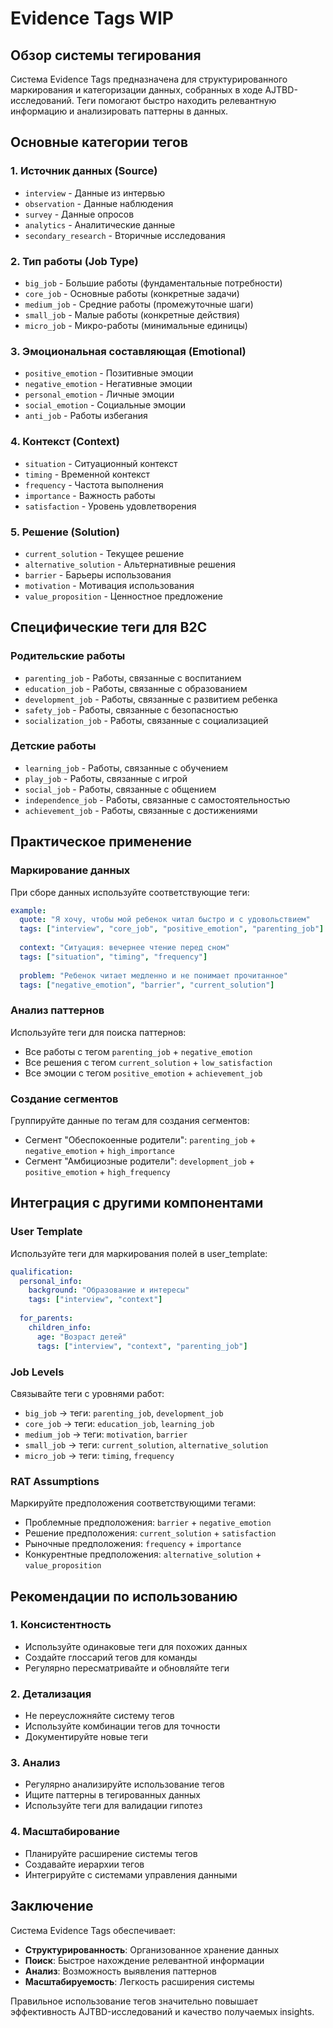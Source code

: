 # Evidence Tags WIP

## Обзор системы тегирования

Система Evidence Tags предназначена для структурированного маркирования и категоризации данных, собранных в ходе AJTBD-исследований. Теги помогают быстро находить релевантную информацию и анализировать паттерны в данных.

## Основные категории тегов

### 1. Источник данных (Source)

- `interview` - Данные из интервью
- `observation` - Данные наблюдения
- `survey` - Данные опросов
- `analytics` - Аналитические данные
- `secondary_research` - Вторичные исследования

### 2. Тип работы (Job Type)

- `big_job` - Большие работы (фундаментальные потребности)
- `core_job` - Основные работы (конкретные задачи)
- `medium_job` - Средние работы (промежуточные шаги)
- `small_job` - Малые работы (конкретные действия)
- `micro_job` - Микро-работы (минимальные единицы)

### 3. Эмоциональная составляющая (Emotional)

- `positive_emotion` - Позитивные эмоции
- `negative_emotion` - Негативные эмоции
- `personal_emotion` - Личные эмоции
- `social_emotion` - Социальные эмоции
- `anti_job` - Работы избегания

### 4. Контекст (Context)

- `situation` - Ситуационный контекст
- `timing` - Временной контекст
- `frequency` - Частота выполнения
- `importance` - Важность работы
- `satisfaction` - Уровень удовлетворения

### 5. Решение (Solution)

- `current_solution` - Текущее решение
- `alternative_solution` - Альтернативные решения
- `barrier` - Барьеры использования
- `motivation` - Мотивация использования
- `value_proposition` - Ценностное предложение

## Специфические теги для B2C

### Родительские работы

- `parenting_job` - Работы, связанные с воспитанием
- `education_job` - Работы, связанные с образованием
- `development_job` - Работы, связанные с развитием ребенка
- `safety_job` - Работы, связанные с безопасностью
- `socialization_job` - Работы, связанные с социализацией

### Детские работы

- `learning_job` - Работы, связанные с обучением
- `play_job` - Работы, связанные с игрой
- `social_job` - Работы, связанные с общением
- `independence_job` - Работы, связанные с самостоятельностью
- `achievement_job` - Работы, связанные с достижениями

## Практическое применение

### Маркирование данных

При сборе данных используйте соответствующие теги:

```yaml
example:
  quote: "Я хочу, чтобы мой ребенок читал быстро и с удовольствием"
  tags: ["interview", "core_job", "positive_emotion", "parenting_job"]
  
  context: "Ситуация: вечернее чтение перед сном"
  tags: ["situation", "timing", "frequency"]
  
  problem: "Ребенок читает медленно и не понимает прочитанное"
  tags: ["negative_emotion", "barrier", "current_solution"]
```

### Анализ паттернов

Используйте теги для поиска паттернов:

- Все работы с тегом `parenting_job` + `negative_emotion`
- Все решения с тегом `current_solution` + `low_satisfaction`
- Все эмоции с тегом `positive_emotion` + `achievement_job`

### Создание сегментов

Группируйте данные по тегам для создания сегментов:

- Сегмент "Обеспокоенные родители": `parenting_job` + `negative_emotion` + `high_importance`
- Сегмент "Амбициозные родители": `development_job` + `positive_emotion` + `high_frequency`

## Интеграция с другими компонентами

### User Template

Используйте теги для маркирования полей в user_template:

```yaml
qualification:
  personal_info:
    background: "Образование и интересы"
    tags: ["interview", "context"]
  
  for_parents:
    children_info:
      age: "Возраст детей"
      tags: ["interview", "context", "parenting_job"]
```

### Job Levels

Связывайте теги с уровнями работ:

- `big_job` → теги: `parenting_job`, `development_job`
- `core_job` → теги: `education_job`, `learning_job`
- `medium_job` → теги: `motivation`, `barrier`
- `small_job` → теги: `current_solution`, `alternative_solution`
- `micro_job` → теги: `timing`, `frequency`

### RAT Assumptions

Маркируйте предположения соответствующими тегами:

- Проблемные предположения: `barrier` + `negative_emotion`
- Решение предположения: `current_solution` + `satisfaction`
- Рыночные предположения: `frequency` + `importance`
- Конкурентные предположения: `alternative_solution` + `value_proposition`

## Рекомендации по использованию

### 1. Консистентность

- Используйте одинаковые теги для похожих данных
- Создайте глоссарий тегов для команды
- Регулярно пересматривайте и обновляйте теги

### 2. Детализация

- Не переусложняйте систему тегов
- Используйте комбинации тегов для точности
- Документируйте новые теги

### 3. Анализ

- Регулярно анализируйте использование тегов
- Ищите паттерны в тегированных данных
- Используйте теги для валидации гипотез

### 4. Масштабирование

- Планируйте расширение системы тегов
- Создавайте иерархии тегов
- Интегрируйте с системами управления данными

## Заключение

Система Evidence Tags обеспечивает:

- **Структурированность**: Организованное хранение данных
- **Поиск**: Быстрое нахождение релевантной информации
- **Анализ**: Возможность выявления паттернов
- **Масштабируемость**: Легкость расширения системы

Правильное использование тегов значительно повышает эффективность AJTBD-исследований и качество получаемых insights.

